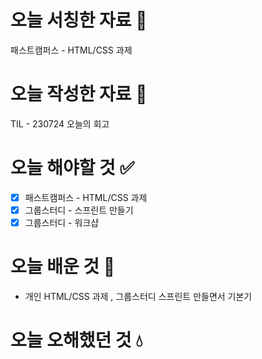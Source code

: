 # 오늘 서칭한 자료 📖
패스트캠퍼스 - HTML/CSS 과제
# 오늘 작성한 자료 📃
TIL - 230724 오늘의 회고
# 오늘 해야할 것 ✅
- [x] 패스트캠퍼스 - HTML/CSS 과제
- [x] 그룹스터디 - 스프린트 만들기
- [x] 그룹스터디 - 워크샵

# 오늘 배운 것 🌈
- 개인 HTML/CSS 과제 , 그룹스터디 스프린트 만들면서 기본기
# 오늘 오해했던 것 💧


